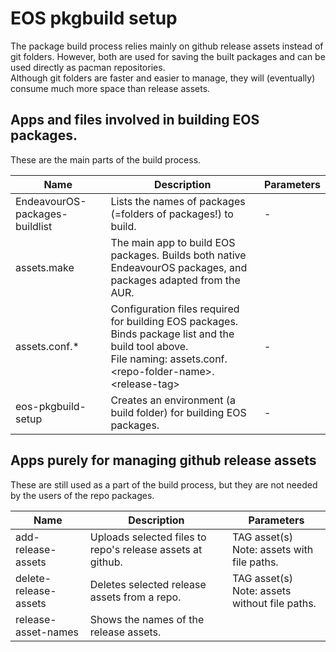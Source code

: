 # EOS pkgbuild setup

The package build process relies mainly on github release assets instead of git folders. However, both are used for saving the built packages and can be used directly as pacman repositories.<br>
Although git folders are faster and easier to manage, they will (eventually) consume much more space than release assets.

## Apps and files involved in building EOS packages.

These are the main parts of the build process.

Name | Description | Parameters
---- | ------- | ------
EndeavourOS-packages-buildlist | Lists the names of packages (=folders of packages!) to build. | -
assets.make | The main app to build EOS packages. Builds both native EndeavourOS packages, and packages adapted from the AUR. | 
assets.conf.\* | Configuration files required for building EOS packages. Binds package list and the build tool above.<br>File naming: assets.conf.\<repo-folder-name\>.\<release-tag\> | -
eos-pkgbuild-setup | Creates an environment (a build folder) for building EOS packages. | -

## Apps purely for managing github release assets

These are still used as a part of the build process, but they are not needed by the users of the repo packages.

Name | Description | Parameters
---- | ------- | ------
add-release-assets | Uploads selected files to repo's release assets at github. | TAG asset(s)<br>Note: assets with file paths.
delete-release-assets | Deletes selected release assets from a repo. | TAG asset(s)<br>Note: assets without file paths.
release-asset-names | Shows the names of the release assets. |
